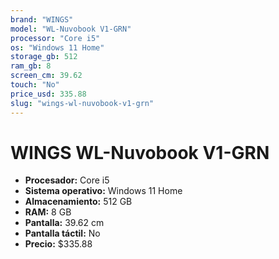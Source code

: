 ```yaml
---
brand: "WINGS"
model: "WL-Nuvobook V1-GRN"
processor: "Core i5"
os: "Windows 11 Home"
storage_gb: 512
ram_gb: 8
screen_cm: 39.62
touch: "No"
price_usd: 335.88
slug: "wings-wl-nuvobook-v1-grn"
---
```


# WINGS WL-Nuvobook V1-GRN

- **Procesador:** Core i5
- **Sistema operativo:** Windows 11 Home
- **Almacenamiento:** 512 GB
- **RAM:** 8 GB
- **Pantalla:** 39.62 cm
- **Pantalla táctil:** No
- **Precio:** $335.88
